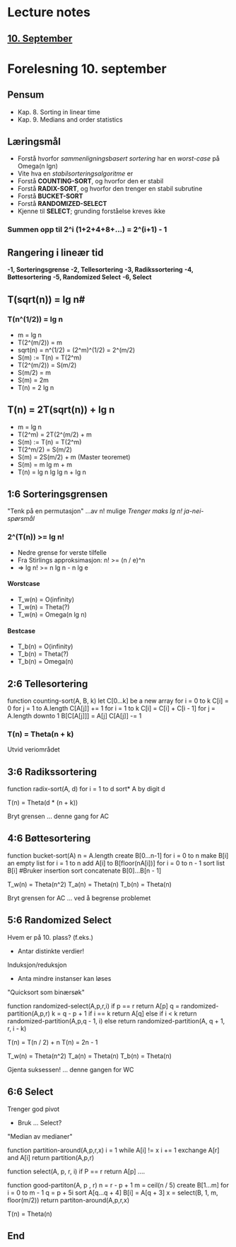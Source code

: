 # Lecture notes

## <a href="./10sept.md">10. September</a>
# Forelesning 10. september

## Pensum
- Kap. 8. Sorting in linear time
- Kap. 9. Medians and order statistics


## Læringsmål
- Forstå hvorfor _sammenligningsbasert sortering_ har en _worst-case_ på Omega(n lgn)
- Vite hva en _stabilsorteringsalgoritme_ er
- Forstå **COUNTING-SORT**, og hvorfor den er stabil
- Forstå **RADIX-SORT**, og hvorfor den trenger en stabil subrutine
- Forstå **BUCKET-SORT**
- Forstå **RANDOMIZED-SELECT**
- Kjenne til **SELECT**; grunding forståelse kreves ikke


### Summen opp til 2^i (1+2+4+8+...) = 2^(i+1) - 1

## Rangering i lineær tid

**-1, Sorteringsgrense**
**-2, Tellesortering**
**-3, Radikssortering**
**-4, Bøttesortering**
**-5, Randomized Select**
**-6, Select**

## T(sqrt(n)) = lg n#
### T(n^(1/2)) = lg n
- m = lg n
- T(2^(m/2)) = m
- sqrt(n) = n^(1/2) = (2^m)^(1/2) = 2^(m/2)
- S(m) := T(n) = T(2^m)
- T(2^(m/2)) = S(m/2)
- S(m/2) = m
- S(m) = 2m
- T(n) = 2 lg n

## T(n) = 2T(sqrt(n)) + lg n
- m = lg n
- T(2^m) = 2T(2^(m/2) + m
- S(m) := T(n) = T(2^m)
- T(2^m/2) = S(m/2)
- S(m) = 2S(m/2) + m (Master teoremet)
- S(m) = m lg m + m
- T(n) = lg n lg lg n + lg n


## 1:6 Sorteringsgrensen
"Tenk på en permutasjon"
...av n! mulige
_Trenger maks lg n! ja-nei-spørsmål_


### 2^(T(n)) >= lg n!
- Nedre grense for verste tilfelle
- Fra Stirlings approksimasjon: n! >= (n / e)^n
- => lg n! >= n lg n - n lg e

#### Worstcase
- T_w(n) = O(infinity)
- T_w(n) = Theta(?)
- T_w(n) = Omega(n lg n)

#### Bestcase
- T_b(n) = O(infinity)
- T_b(n) = Theta(?)
- T_b(n) = Omega(n)

## 2:6 Tellesortering
function counting-sort(A, B, k)
    let C[0...k] be a new array
    for i = 0 to k
       C[i] = 0
    for j = 1 to A.length
       C[A[j]] += 1
    for i = 1 to k
       C[i] = C[i] + C[i - 1]
    for j = A.length downto 1
       B[C[A[j]]] = A[j]
       C[A[j]] -= 1

### T(n) = Theta(n + k)
Utvid veriområdet

## 3:6 Radikssortering
function radix-sort(A, d)
    for i = 1 to d
       sort* A by digit d

T(n) = Theta(d * (n + k))

Bryt grensen
... denne gang for AC

## 4:6 Bøttesortering
function bucket-sort(A)
    n = A.length
    create B[0...n-1]
    for i = 0 to n
       make B[i] an empty list
    for i = 1 to n
       add A[i] to B[floor(nA[i])]
    for i = 0 to n - 1
       sort list B[i] #Bruker insertion sort
    concatenate B[0]...B[n - 1]

T_w(n) = Theta(n^2)
T_a(n) = Theta(n)
T_b(n) = Theta(n)

Bryt grensen for AC
... ved å begrense problemet

## 5:6 Randomized Select

Hvem er på 10. plass? (f.eks.)
- Antar distinkte verdier!

Induksjon/reduksjon
- Anta mindre instanser kan løses

"Quicksort som binærsøk"

function randomized-select(A,p,r,i)
    if p == r
       return A[p]
    q = randomized-partition(A,p,r)
    k = q - p + 1
    if i == k
       return A[q]
    else if i < k
       return randomized-partition(A,p,q - 1, i)
    else
       return randomized-partition(A, q + 1, r, i - k)

T(n) = T(n / 2) + n
T(n) = 2n - 1

T_w(n) = Theta(n^2)
T_a(n) = Theta(n)
T_b(n) = Theta(n)

Gjenta suksessen!
... denne gangen for WC

## 6:6 Select

Trenger god pivot
- Bruk ... Select?

"Median av medianer"

function partition-around(A,p,r,x)
    i = 1
    while A[i] != x
       i += 1
    exchange A[r] and A[i]
    return partition(A,p,r)

function select(A, p, r, i)
    if P == r
       return A[p]
    ....


function good-partiton(A, p , r)
    n = r - p + 1
    m = ceil(n / 5)
    create B[1...m]
    for i = 0 to m - 1
       q = p + 5i
       sort A[q...q + 4]
       B[i] = A[q + 3]
    x = select(B, 1, m, floor(m/2))
    return partiton-around(A,p,r,x)

T(n) = Theta(n)

## End
